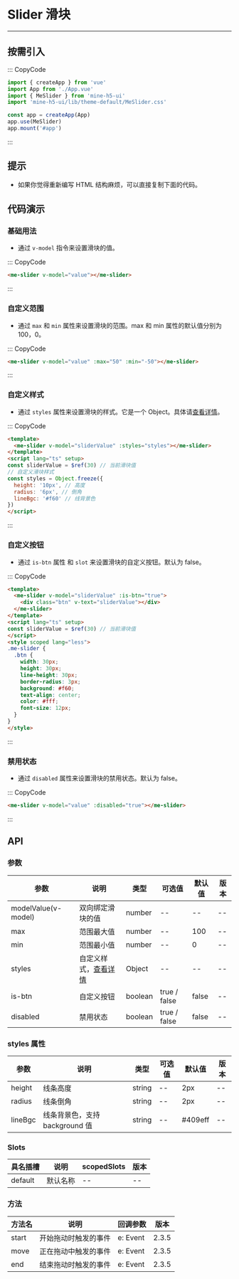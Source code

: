# Slider 滑块

---

## 按需引入

::: CopyCode

```JavaScript
import { createApp } from 'vue'
import App from './App.vue'
import { MeSlider } from 'mine-h5-ui'
import 'mine-h5-ui/lib/theme-default/MeSlider.css'

const app = createApp(App)
app.use(MeSlider)
app.mount('#app')
```

:::

## 提示

- 如果你觉得重新编写 HTML 结构麻烦，可以直接复制下面的代码。

## 代码演示

### 基础用法

- 通过 `v-model` 指令来设置滑块的值。

::: CopyCode

```HTML
<me-slider v-model="value"></me-slider>
```

:::

### 自定义范围

- 通过 `max` 和 `min` 属性来设置滑块的范围。max 和 min 属性的默认值分别为 100，0。

::: CopyCode

```HTML
<me-slider v-model="value" :max="50" :min="-50"></me-slider>
```

:::

### 自定义样式

- 通过 `styles` 属性来设置滑块的样式。它是一个 Object。具体请[查看详情](#styles)。

::: CopyCode

```HTML
<template>
  <me-slider v-model="sliderValue" :styles="styles"></me-slider>
</template>
<script lang="ts" setup>
const sliderValue = $ref(30) // 当前滑块值
// 自定义滑块样式
const styles = Object.freeze({
  height: '10px', // 高度
  radius: '6px', // 倒角
  lineBgc: '#f60' // 线背景色
})
</script>
```

:::

### 自定义按钮

- 通过 `is-btn` 属性 和 `slot` 来设置滑块的自定义按钮。默认为 false。

::: CopyCode

```HTML
<template>
  <me-slider v-model="sliderValue" :is-btn="true">
    <div class="btn" v-text="sliderValue"></div>
  </me-slider>
</template>
<script lang="ts" setup>
const sliderValue = $ref(30) // 当前滑块值
</script>
<style scoped lang="less">
.me-slider {
  .btn {
    width: 30px;
    height: 30px;
    line-height: 30px;
    border-radius: 3px;
    background: #f60;
    text-align: center;
    color: #fff;
    font-size: 12px;
  }
}
</style>
```

:::

### 禁用状态

- 通过 `disabled` 属性来设置滑块的禁用状态。默认为 false。

::: CopyCode

```HTML
<me-slider v-model="value" :disabled="true"></me-slider>
```

:::

## API

### 参数

| 参数                | 说明                            | 类型    | 可选值       | 默认值 | 版本 |
| ------------------- | ------------------------------- | ------- | ------------ | ------ | ---- |
| modelValue(v-model) | 双向绑定滑块的值                | number  | --           | --     | --   |
| max                 | 范围最大值                      | number  | --           | 100    | --   |
| min                 | 范围最小值                      | number  | --           | 0      | --   |
| styles              | 自定义样式，[查看详情](#styles) | Object  | --           | --     | --   |
| is-btn              | 自定义按钮                      | boolean | true / false | false  | --   |
| disabled            | 禁用状态                        | boolean | true / false | false  | --   |

<h3 id="styles">styles 属性</h3>

| 参数    | 说明                           | 类型   | 可选值 | 默认值  | 版本 |
| ------- | ------------------------------ | ------ | ------ | ------- | ---- |
| height  | 线条高度                       | string | --     | 2px     | --   |
| radius  | 线条倒角                       | string | --     | 2px     | --   |
| lineBgc | 线条背景色，支持 background 值 | string | --     | #409eff | --   |

### Slots

| 具名插槽 | 说明     | scopedSlots | 版本 |
| -------- | -------- | ----------- | ---- |
| default  | 默认名称 | --          | --   |

### 方法

| 方法名 | 说明                 | 回调参数 | 版本  |
| ------ | -------------------- | -------- | ----- |
| start  | 开始拖动时触发的事件 | e: Event | 2.3.5 |
| move   | 正在拖动中触发的事件 | e: Event | 2.3.5 |
| end    | 结束拖动时触发的事件 | e: Event | 2.3.5 |

